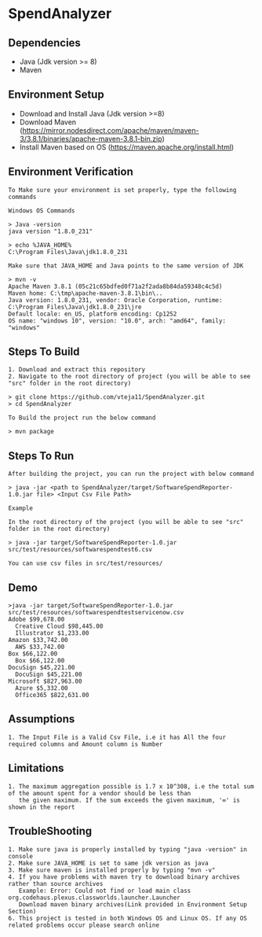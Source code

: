 # SpendAnalyzer

## Dependencies

* Java (Jdk version >= 8)
* Maven 

## Environment Setup

* Download and Install Java (Jdk version >=8)
* Download Maven (https://mirror.nodesdirect.com/apache/maven/maven-3/3.8.1/binaries/apache-maven-3.8.1-bin.zip)
* Install Maven based on OS (https://maven.apache.org/install.html)

## Environment Verification
```
To Make sure your environment is set properly, type the following commands

Windows OS Commands

> Java -version
java version "1.8.0_231"

> echo %JAVA_HOME%
C:\Program Files\Java\jdk1.8.0_231

Make sure that JAVA_HOME and Java points to the same version of JDK

> mvn -v
Apache Maven 3.8.1 (05c21c65bdfed0f71a2f2ada8b84da59348c4c5d)
Maven home: C:\tmp\apache-maven-3.8.1\bin\..
Java version: 1.8.0_231, vendor: Oracle Corporation, runtime: C:\Program Files\Java\jdk1.8.0_231\jre
Default locale: en_US, platform encoding: Cp1252
OS name: "windows 10", version: "10.0", arch: "amd64", family: "windows"

```

## Steps To Build 
```
1. Download and extract this repository
2. Navigate to the root directory of project (you will be able to see "src" folder in the root directory)

> git clone https://github.com/vteja11/SpendAnalyzer.git
> cd SpendAnalyzer

To Build the project run the below command

> mvn package
```

## Steps To Run
```
After building the project, you can run the project with below command

> java -jar <path to SpendAnalyzer/target/SoftwareSpendReporter-1.0.jar file> <Input Csv File Path>

Example

In the root directory of the project (you will be able to see "src" folder in the root directory)

> java -jar target/SoftwareSpendReporter-1.0.jar src/test/resources/softwarespendtest6.csv

You can use csv files in src/test/resources/
```

## Demo
```
>java -jar target/SoftwareSpendReporter-1.0.jar src/test/resources/softwarespendtestservicenow.csv
Adobe $99,678.00
  Creative Cloud $98,445.00
  Illustrator $1,233.00
Amazon $33,742.00
  AWS $33,742.00
Box $66,122.00
  Box $66,122.00
DocuSign $45,221.00
  DocuSign $45,221.00
Microsoft $827,963.00
  Azure $5,332.00
  Office365 $822,631.00
```

## Assumptions
```
1. The Input File is a Valid Csv File, i.e it has All the four required columns and Amount column is Number
```

## Limitations
```
1. The maximum aggregation possible is 1.7 x 10^308, i.e the total sum of the amount spent for a vendor should be less than 
   the given maximum. If the sum exceeds the given maximum, '∞' is shown in the report 
```

## TroubleShooting 
```
1. Make sure java is properly installed by typing "java -version" in console 
2. Make sure JAVA_HOME is set to same jdk version as java 
3. Make sure maven is installed properly by typing "mvn -v"
4. If you have problems with maven try to download binary archives rather than source archives
   Example: Error: Could not find or load main class org.codehaus.plexus.classworlds.launcher.Launcher
   Download maven binary archives(Link provided in Environment Setup Section)
6. This project is tested in both Windows OS and Linux OS. If any OS related problems occur please search online 
```

